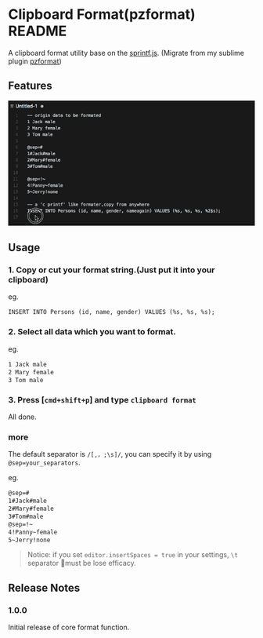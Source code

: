 # Clipboard Format(pzformat) README

A clipboard format utility base on the [sprintf.js](https://github.com/alexei/sprintf.js).
(Migrate from my sublime plugin [pzformat](https://github.com/pandazki/pzformat))

## Features

![demo](src/pzformat_demo.gif)

## Usage
### 1. Copy or cut your format string.(Just put it into your clipboard)
eg.
```
INSERT INTO Persons (id, name, gender) VALUES (%s, %s, %s);
```

### 2. Select all data which you want to format.
eg.
```
1 Jack male
2 Mary female
3 Tom male
```

### 3. Press [`cmd+shift+p`] and type `clipboard format`
All done.

### more
The default separator is `/[,，;\s]/`, you can specify it by using `@sep=your_separators`.

eg.
```
@sep=#
1#Jack#male
2#Mary#female
3#Tom#male
@sep=!~
4!Panny~female
5~Jerry!none
```

> Notice: if you set `editor.insertSpaces = true` in your settings, `\t` separator must be lose efficacy.

## Release Notes

### 1.0.0

Initial release of core format function.
